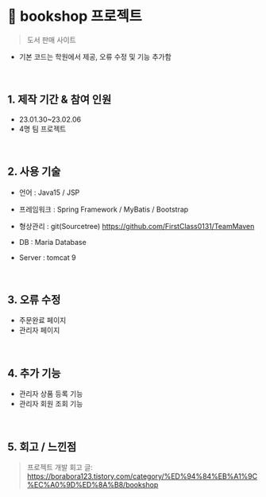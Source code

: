 # :pushpin: bookshop 프로젝트 

>도서 판매 사이트
- 기본 코드는 학원에서 제공, 오류 수정 및 기능 추가함

</br>

## 1. 제작 기간 & 참여 인원
- 23.01.30~23.02.06 
- 4명 팀 프로젝트

</br>

## 2. 사용 기술

- 언어 : Java15  / JSP

- 프레임워크 : Spring Framework  /  MyBatis  / Bootstrap

- 형상관리 : git(Sourcetree) https://github.com/FirstClass0131/TeamMaven

- DB : Maria Database

- Server : tomcat 9

</br>

## 3. 오류 수정
- 주문완료 페이지
- 관리자 페이지

</br>

## 4. 추가 기능
- 관리자 상품 등록 기능
- 관리자 회원 조회 기능

</br>

## 5. 회고 / 느낀점
>프로젝트 개발 회고 글: https://borabora123.tistory.com/category/%ED%94%84%EB%A1%9C%EC%A0%9D%ED%8A%B8/bookshop
